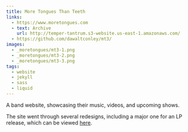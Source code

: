 ```yaml
---
title: More Tongues Than Teeth
links:
  - https://www.moretongues.com
  - text: Archive
    url: http://temper-tantrum.s3-website.us-east-1.amazonaws.com/
  - https://github.com/dawaltconley/mt3/
images:
  - _moretongues/mt3-1.png
  - _moretongues/mt3-2.png
  - _moretongues/mt3-3.png
tags:
  - website
  - jekyll
  - sass
  - liquid
---
```


A band website, showcasing their music, videos, and upcoming shows.
<!-- more -->
The site went through several redesigns, including a major one
for an LP release, which can be viewed
[here](http://temper-tantrum.s3-website.us-east-1.amazonaws.com/).
